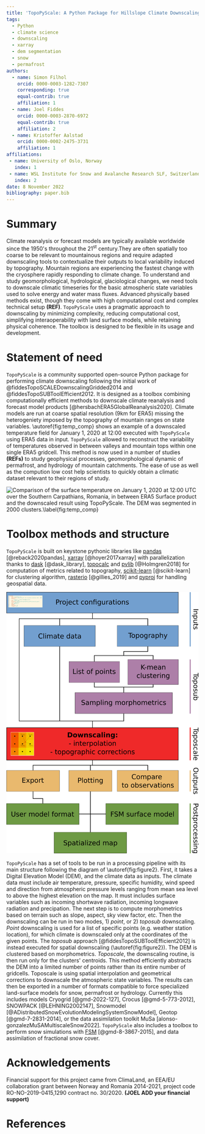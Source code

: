 ```yaml
---
title: 'TopoPyScale: A Python Package for Hillslope Climate Downscaling'
tags:
  - Python
  - climate science
  - downscaling
  - xarray
  - dem segmentation
  - snow
  - permafrost
authors:
  - name: Simon Filhol
    orcid: 0000-0003-1282-7307
    corresponding: true
    equal-contrib: true
    affiliation: 1
  - name: Joel Fiddes
    orcid: 0000-0003-2870-6972
    equal-contrib: true
    affiliation: 2
  - name: Kristoffer Aalstad
    orcid: 0000-0002-2475-3731
    affiliation: 1
affiliations:
 - name: University of Oslo, Norway
   index: 1
 - name: WSL Institute for Snow and Avalanche Research SLF, Switzerland
   index: 2
date: 8 November 2022
bibliography: paper.bib
---
```


# Summary

Climate reanalysis or forecast models are typically available worldwide since the 1950's throughout the 21<sup>st</sup> century.They are often spatially too coarse to be relevant to mountainous regions and require adapted downscaling tools to contextualize their outputs to local variability induced by topography. Mountain regions are experiencing the fastest change with the cryosphere rapidly responding to climate change. To understand and study geomorphological, hydrological, glaciological changes, we need tools to downscale climatic timeseries for the basic atmospheric state variables used to solve energy and water mass fluxes. Advanced physically based methods exist, though they come with high computational cost and complex technical setup **(REF)**. `TopoPyScale` uses a pragmatic approach to downscaling by minimizing complexity, reducing computational cost, simplifying interaoperability with land surface models, while retaining physical coherence. The toolbox is designed to be flexible in its usage and development. 

# Statement of need

`TopoPyScale` is a community supported open-source Python package for performing climate downscaling following the initial work of @fiddesTopoSCALEDownscalingGridded2014 and @fiddesTopoSUBToolEfficient2012. It is designed as a toolbox combining computationally efficient methods to downscale climate reanalysis and forecast model products [@hersbachERA5GlobalReanalysis2020]. Climate models are run at coarse spatial resolution (9km for ERA5) missing the heterogeniety imposed by the topography of mountain ranges on state variables. \autoref{fig:temp_comp} shows an example of a downscaled temperature field for January 1, 2020 at 12:00 executed with `TopoPyScale` using ERA5 data in input. `TopoPyScale` allowed to reconstruct the variability of temperatures observed in between valleys and mountain tops within one single ERA5 gridcell. This method is now used in a number of studies **(REFs)** to study geophysical processes, geomorphological dynamic of permafrost, and hydrology of mountain catchments. The ease of use as well as the compution low cost help scientists to quickly obtain a climatic dataset relevant to their regions of study. 

![Comparison of the surface temperature on January 1, 2020 at 12:00 UTC over the Southern Carpathians, Romania, in between ERA5 Surface product and the downscaled result using TopoPyScale. The DEM was segmented in 2000 clusters.\label{fig:temp_comp}](temperature_comparison.png)

# Toolbox methods and structure

`TopoPyScale` is built on keystone pythonic libraries like [pandas](https://pandas.pydata.org/) [@reback2020pandas], [xarray](https://docs.xarray.dev/en/stable/) [@hoyer2017xarray] with parallelization thanks to [dask](https://docs.dask.org/en/stable/) [@dask_library], [topocalc](https://github.com/USDA-ARS-NWRC/topocalc) and [pvlib](https://pvlib-python.readthedocs.io/en/stable/index.html) [@Holmgren2018] for computation of metrics related to topography, [scikit-learn](https://scikit-learn.org/stable/) [@scikit-learn] for clustering algorithm, [rasterio](https://rasterio.readthedocs.io/en/latest/index.html) [@gillies_2019] and [pyproj](https://pyproj4.github.io/pyproj/stable/) for handling geospatial data.

![Structure overview of TopoPyScale processing pipeline.\label{fig:figure2}](figure2.png)

`TopoPyScale` has a set of tools to be run in a processing pipeline with its main structure following the diagram of \autoref{fig:figure2}. First, it takes a Digital Elevation Model (DEM), and the climate data as inputs. The climate data must include air temperature, pressure, specific humidity, wind speed and direction from atmospheric pressure levels ranging from mean sea level to above the highest elevation on the map. It must includes surface variables such as incoming shortwave radiation, incoming longwave radiation and precipation. The next step is to compute morphometrics based on terrain such as slope, aspect, sky view factor, etc. Then the downscaling can be run in two modes, 1) *point*, or 2) *toposub* downscaling. *Point* downscaling is used for a list of specific points (e.g. weather station location), for which climate is downscaled only at the coordinates of the given points. The *toposub* approach [@fiddesTopoSUBToolEfficient2012] is instead executed for spatial downscaling (\autoref{fig:figure2}). The DEM is clustered based on morphometrics. *Toposcale*, the downscaling routine, is then run only for the clusters' centroids. This method efficiently abstracts the DEM into a limited number of points rather than its entire number of gridcells. Toposcale is using spatial interpolation and geometrical corrections to downscale the atmospheric state variables. The results can then be exported in a number of formats compatible to force specialized land-surface models for snow, permafrost or hydrology. Currently this includes models Cryogrid [@gmd-2022-127], Crocus [@gmd-5-773-2012], SNOWPACK [@LEHNING2002147], Snowmodel [@ADistributedSnowEvolutionModelingSystemSnowModel], Geotop [@gmd-7-2831-2014], or the data assimilation toolkit MuSa [alonso-gonzalezMuSAMultiscaleSnow2022]. `TopoPyScale` also includes a toolbox to perform snow simulations with [FSM](https://github.com/RichardEssery/FSM) [@gmd-8-3867-2015], and data assimilation of fractional snow cover.

# Acknowledgements

Financial support for this project came from ClimaLand, an EEA/EU collaboration grant between Norway and Romania 2014-2021, project code RO-NO-2019-0415,1290 contract no. 30/2020. 
**(JOEL ADD your financial support)**

# References
